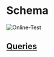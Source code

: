 # Schema

![Online-Test](https://user-images.githubusercontent.com/101666279/229906206-be381e3f-11bd-4975-88c3-28bde675493b.png)


## [Queries](https://user-images.githubusercontent.com/101666279/229906206-be381e3f-11bd-4975-88c3-28bde675493b.png)
